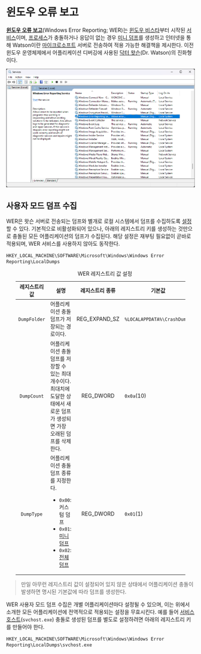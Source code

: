 # 윈도우 오류 보고
**[윈도우 오류 보고](https://learn.microsoft.com/en-us/windows/win32/wer/windows-error-reporting)**(Windows Error Reporting; WER)는 [윈도우 비스타](Windows.md)부터 시작된 [서비스](Service.md)이며, [프로세스](Process.md)가 충돌하거나 응답이 없는 경우 [미니 덤프](ko.Dump#미니-덤프)를 생성하고 인터넷을 통해 Watson이란 [마이크로소프트](https://www.microsoft.com) 서버로 전송하여 적용 가능한 해결책을 제시한다. 이전 윈도우 운영체제에서 어플리케이션 디버깅에 사용된 [닥터 왓슨](https://en.wikipedia.org/wiki/Dr._Watson_(debugger))(Dr. Watson)의 진화형이다.

![Windows Error Reporting 서비스](./images/windows_error_reporting.png)

## 사용자 모드 덤프 수집
WER은 왓슨 서버로 전송되는 덤프와 별개로 로컬 시스템에서 덤프를 수집하도록 [설정](https://learn.microsoft.com/en-us/windows/win32/wer/collecting-user-mode-dumps)할 수 있다. 기본적으로 비활성화되어 있으나, 아래의 레지스트리 키를 생성하는 것만으로 충돌된 모든 어플리케이션의 덤프가 수집된다. 해당 설정은 재부팅 필요없이 곧바로 적용되며, WER 서비스를 사용하지 않아도 동작한다.

```terminal
HKEY_LOCAL_MACHINE\SOFTWARE\Microsoft\Windows\Windows Error Reporting\LocalDumps
```

<table style="width: 90%; margin-left: auto; margin-right: auto;"><caption style="caption-side: top;">WER 레지스트리 값 설정</caption><colgroup><col style="width: 15%;"/><col style="width: 45%;"/><col style="width: 15%;"/><col style="width: 25%;"/></colgroup><thead><tr><th style="text-align: center;">레지스트리 값</th><th style="text-align: center;">설명</th><th style="text-align: center;">레지스트리 종류</th><th style="text-align: center;">기본값</th></tr></thead><tbody><tr><td style="text-align: center;"><code>DumpFolder</code></td><td>어플리케이션 충돌 덤프가 저장되는 경로이다.</td><td style="text-align: center;">REG_EXPAND_SZ</td><td><code>%LOCALAPPDATA%\CrashDumps</code></td></tr><tr><td style="text-align: center;"><code>DumpCount</code></td><td>어플리케이션 충돌 덤프를 저장할 수 있는 최대 개수이다. 최대치에 도달한 상태에서 새로운 덤프가 생성되면 가장 오래된 덤프를 삭제한다.</td><td style="text-align: center;">REG_DWORD</td><td><code>0x0a</code>(10)</td></tr><tr><td style="text-align: center;"><code>DumpType</code></td><td>어플리케이션 충돌 덤프 종류를 지정한다.<ul><li><code>0x00</code>: 커스텀 덤프</li><li><code>0x01</code>: <a href="Dump.md#미니-덤프">미니 덤프</a></li><li><code>0x02</code>: <a href="Dump.md#전체-덤프">전체 덤프</a></li></ul></td><td style="text-align: center;">REG_DWORD</td><td><code>0x01</code>(1)</td></tr></tbody></table>

> 만일 아무런 레지스트리 값이 설정되어 있지 않은 상태에서 어플리케이션 충돌이 발생하면 명시된 기본값에 따라 덤프를 생성한다.

WER 사용자 모드 덤프 수집은 개별 어플리케이션마다 설정될 수 있으며, 이는 위에서 소개한 모든 어플리케이션에 전역적으로 적용되는 설정을 무효시킨다. 예를 들어 [서비스 호스트](Service.md#서비스-호스트)(`svchost.exe`) 충돌로 생성된 덤프를 별도로 설정하려면 아래의 레지스트리 키를 만들어야 한다.

```terminal
HKEY_LOCAL_MACHINE\SOFTWARE\Microsoft\Windows\Windows Error Reporting\LocalDumps\svchost.exe
```
